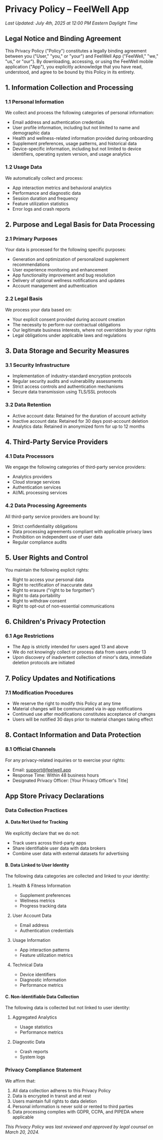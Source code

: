 # Privacy Policy – FeelWell App

*Last Updated: July 4th, 2025 at 12:00 PM Eastern Daylight Time*

## Legal Notice and Binding Agreement

This Privacy Policy ("Policy") constitutes a legally binding agreement between you ("User," "you," or "your") and FeelWell App ("FeelWell," "we," "us," or "our"). By downloading, accessing, or using the FeelWell mobile application ("App"), you explicitly acknowledge that you have read, understood, and agree to be bound by this Policy in its entirety.

## 1. Information Collection and Processing

### 1.1 Personal Information

We collect and process the following categories of personal information:

- Email address and authentication credentials
- User profile information, including but not limited to name and demographic data
- Health and wellness-related information provided during onboarding
- Supplement preferences, usage patterns, and historical data
- Device-specific information, including but not limited to device identifiers, operating system version, and usage analytics

### 1.2 Usage Data

We automatically collect and process:

- App interaction metrics and behavioral analytics
- Performance and diagnostic data
- Session duration and frequency
- Feature utilization statistics
- Error logs and crash reports

## 2. Purpose and Legal Basis for Data Processing

### 2.1 Primary Purposes

Your data is processed for the following specific purposes:

- Generation and optimization of personalized supplement recommendations
- User experience monitoring and enhancement
- App functionality improvement and bug resolution
- Delivery of optional wellness notifications and updates
- Account management and authentication

### 2.2 Legal Basis

We process your data based on:

- Your explicit consent provided during account creation
- The necessity to perform our contractual obligations
- Our legitimate business interests, where not overridden by your rights
- Legal obligations under applicable laws and regulations

## 3. Data Storage and Security Measures

### 3.1 Security Infrastructure

- Implementation of industry-standard encryption protocols
- Regular security audits and vulnerability assessments
- Strict access controls and authentication mechanisms
- Secure data transmission using TLS/SSL protocols

### 3.2 Data Retention

- Active account data: Retained for the duration of account activity
- Inactive account data: Retained for 30 days post-account deletion
- Analytics data: Retained in anonymized form for up to 12 months

## 4. Third-Party Service Providers

### 4.1 Data Processors

We engage the following categories of third-party service providers:

- Analytics providers
- Cloud storage services
- Authentication services
- AI/ML processing services

### 4.2 Data Processing Agreements

All third-party service providers are bound by:

- Strict confidentiality obligations
- Data processing agreements compliant with applicable privacy laws
- Prohibition on independent use of user data
- Regular compliance audits

## 5. User Rights and Control

You maintain the following explicit rights:

- Right to access your personal data
- Right to rectification of inaccurate data
- Right to erasure ("right to be forgotten")
- Right to data portability
- Right to withdraw consent
- Right to opt-out of non-essential communications

## 6. Children's Privacy Protection

### 6.1 Age Restrictions

- The App is strictly intended for users aged 13 and above
- We do not knowingly collect or process data from users under 13
- Upon discovery of inadvertent collection of minor's data, immediate deletion protocols are initiated

## 7. Policy Updates and Notifications

### 7.1 Modification Procedures

- We reserve the right to modify this Policy at any time
- Material changes will be communicated via in-app notifications
- Continued use after modifications constitutes acceptance of changes
- Users will be notified 30 days prior to material changes taking effect

## 8. Contact Information and Data Protection

### 8.1 Official Channels

For any privacy-related inquiries or to exercise your rights:

- Email: support@feelwell.app
- Response Time: Within 48 business hours
- Designated Privacy Officer: [Your Privacy Officer's Title]

## App Store Privacy Declarations

### Data Collection Practices

#### A. Data Not Used for Tracking

We explicitly declare that we do not:

- Track users across third-party apps
- Share identifiable user data with data brokers
- Combine user data with external datasets for advertising

#### B. Data Linked to User Identity

The following data categories are collected and linked to your identity:

1. Health & Fitness Information
   - Supplement preferences
   - Wellness metrics
   - Progress tracking data

2. User Account Data
   - Email address
   - Authentication credentials

3. Usage Information
   - App interaction patterns
   - Feature utilization metrics

4. Technical Data
   - Device identifiers
   - Diagnostic information
   - Performance metrics

#### C. Non-Identifiable Data Collection

The following data is collected but not linked to user identity:

1. Aggregated Analytics
   - Usage statistics
   - Performance metrics

2. Diagnostic Data
   - Crash reports
   - System logs

### Privacy Compliance Statement

We affirm that:

1. All data collection adheres to this Privacy Policy
2. Data is encrypted in transit and at rest
3. Users maintain full rights to data deletion
4. Personal information is never sold or rented to third parties
5. Data processing complies with GDPR, CCPA, and PIPEDA where applicable

*This Privacy Policy was last reviewed and approved by legal counsel on March 20, 2024.*
